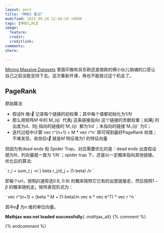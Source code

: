 ```yaml
---
layout: post
title: "MMDS 笔记"
modified: 2015-09-28 22:46:29 +0800
tags: [MMDS,ML]
image:
  feature: 
  credit: 
  creditlink: 
comments: 
share: 

---
```


[Mining Massive Datasets](https://www.coursera.org/course/mmds) 里面印裔和另东欧还是南欧的俩小伙儿销魂的口音让自己之前没能坚持下去。这次重新开课，再也不能放过这个机会了。

## PageRank

原始算法

- 假设N 维$\vec r$ 记录每个链接的初权重；其中每个值都初始化为$1/N$
- 那么用矩阵$M$ 中的\`M\_(ij)\` 代表j 这条链接指向i 这个链接的贡献权重；如果j 的出度为d，则j 指向的链接的\`M\_(ij)\` 都为$1/d$ ；未指向的链接\`M_(ij)\`  为0；
- 迭代过程中计算\`vec r^(n+1) = M * vec r^n\` 即可得到最好PageRank 权值；不难发现，收敛后$\vec r$ 就是$M$ 特征值为1 的特征向量

但因为有dead ends 和 Spider Trap，对应需要优化的是：dead ends 出度假设就为$N$，列向量就一直为\`1/N\`；spider trap 下，还是以一定概率指向其他链接。优化后的算法: 

\`
r\_i = sum\_( j ->i ) beta r\_j/d\_j + (1-beta) /n
\`

即每个url，按照$\beta$(通常选0.8, 0.9) 的概率按照它已有的出度链接走，然后按照$1-\beta$ 的概率随机走。矩阵表现形式为：

\`
vec r^(n+1) = (beta * M + (1-beta)/n vec e * vec e^T) * vec r ^n
\`

其中$\vec e$ 为n 维的单位向量。

**Mathjax was not loaded successfully**{:.mathjax_alt} 
{% comment %}
<script type='text/x-mathjax-config'> MathJax.Hub.Config({ asciimath2jax: { delimiters: [['`','`']] }, tex2jax: {inlineMath: [['$', '$']], displayMath: [['$$', '$$']], processEscapes: true}}); </script>
<script type='text/javascript' src='http://cdn.mathjax.org/mathjax/latest/MathJax.js?config=TeX-MML-AM_HTMLorMML' async='async'></script>
{% endcomment %}

